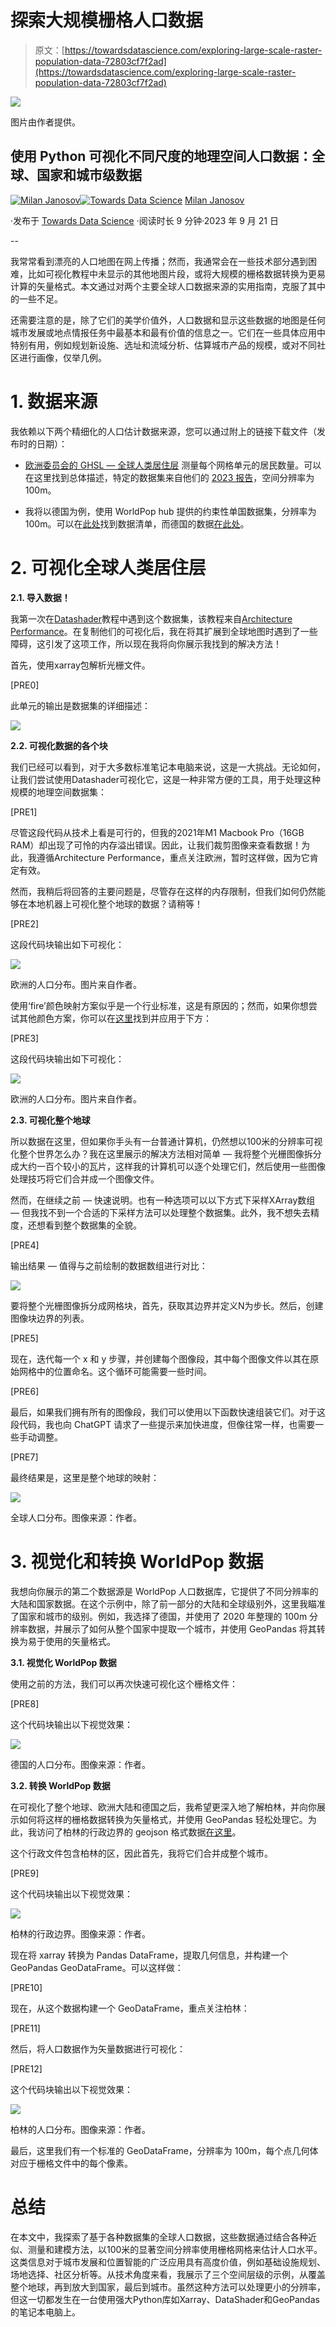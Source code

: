 # 探索大规模栅格人口数据

> 原文：[https://towardsdatascience.com/exploring-large-scale-raster-population-data-72803cf7f2ad](https://towardsdatascience.com/exploring-large-scale-raster-population-data-72803cf7f2ad)

![](../Images/447d132fd00738a285dfd225d655e478.png)

图片由作者提供。

## 使用 Python 可视化不同尺度的地理空间人口数据：全球、国家和城市级数据

[](https://medium.com/@janosovm?source=post_page-----72803cf7f2ad--------------------------------)[![Milan Janosov](../Images/77b62460041f66ec4585a81baef81a03.png)](https://medium.com/@janosovm?source=post_page-----72803cf7f2ad--------------------------------)[](https://towardsdatascience.com/?source=post_page-----72803cf7f2ad--------------------------------)[![Towards Data Science](../Images/a6ff2676ffcc0c7aad8aaf1d79379785.png)](https://towardsdatascience.com/?source=post_page-----72803cf7f2ad--------------------------------) [Milan Janosov](https://medium.com/@janosovm?source=post_page-----72803cf7f2ad--------------------------------)

·发布于 [Towards Data Science](https://towardsdatascience.com/?source=post_page-----72803cf7f2ad--------------------------------) ·阅读时长 9 分钟·2023 年 9 月 21 日

--

我常常看到漂亮的人口地图在网上传播；然而，我通常会在一些技术部分遇到困难，比如可视化教程中未显示的其他地图片段，或将大规模的栅格数据转换为更易计算的矢量格式。本文通过对两个主要全球人口数据来源的实用指南，克服了其中的一些不足。

还需要注意的是，除了它们的美学价值外，人口数据和显示这些数据的地图是任何城市发展或地点情报任务中最基本和最有价值的信息之一。它们在一些具体应用中特别有用，例如规划新设施、选址和流域分析、估算城市产品的规模，或对不同社区进行画像，仅举几例。

# 1\. 数据来源

我依赖以下两个精细化的人口估计数据来源，您可以通过附上的链接下载文件（发布时的日期）：

+   [欧洲委员会的 GHSL — 全球人类居住层](https://ghsl.jrc.ec.europa.eu/ghs_pop2019.php) 测量每个网格单元的居民数量。可以在这里找到总体描述，特定的数据集来自他们的 [2023 报告](https://ghsl.jrc.ec.europa.eu/download.php?ds=pop)，空间分辨率为 100m。

+   我将以德国为例，使用 WorldPop hub 提供的约束性单国数据集，分辨率为 100m。可以在[此处](https://hub.worldpop.org/geodata/listing?id=78)找到数据清单，而德国的数据[在此处](https://hub.worldpop.org/geodata/summary?id=49789)。

# 2\. 可视化全球人类居住层

**2.1\. 导入数据！**

我第一次在[Datashader](/big-data-visualization-using-datashader-in-python-c3fd00b9b6fc)教程中遇到这个数据集，该教程来自[Architecture Performance](https://www.architecture-performance.fr/ap_blog/plotting-population-density-with-datashader/)。在复制他们的可视化后，我在将其扩展到全球地图时遇到了一些障碍，这引发了这项工作，所以现在我将向你展示我找到的解决方法！

首先，使用xarray包解析光栅文件。

[PRE0]

此单元的输出是数据集的详细描述：

![](../Images/f69f95c2b0fc4c48686f2886aa01e043.png)

**2.2\. 可视化数据的各个块**

我们已经可以看到，对于大多数标准笔记本电脑来说，这是一大挑战。无论如何，让我们尝试使用Datashader可视化它，这是一种非常方便的工具，用于处理这种规模的地理空间数据集：

[PRE1]

尽管这段代码从技术上看是可行的，但我的2021年M1 Macbook Pro（16GB RAM）却出现了可怜的内存溢出错误。因此，让我们裁剪图像来查看数据！为此，我遵循Architecture Performance，重点关注欧洲，暂时这样做，因为它肯定有效。

然而，我稍后将回答的主要问题是，尽管存在这样的内存限制，但我们如何仍然能够在本地机器上可视化整个地球的数据？请稍等！

[PRE2]

这段代码块输出如下可视化：

![](../Images/1a8a26e8730664ee10c455aacfac1e34.png)

欧洲的人口分布。图片来自作者。

使用‘fire’颜色映射方案似乎是一个行业标准，这是有原因的；然而，如果你想尝试其他颜色方案，你可以在[这里](https://colorcet.holoviz.org)找到并应用于下方：

[PRE3]

这段代码块输出如下可视化：

![](../Images/eb09c03b1f705e2e6a4ba3db6a34164c.png)

欧洲的人口分布。图片来自作者。

**2.3\. 可视化整个地球**

所以数据在这里，但如果你手头有一台普通计算机，仍然想以100米的分辨率可视化整个世界怎么办？我在这里展示的解决方法相对简单 — 我将整个光栅图像拆分成大约一百个较小的瓦片，这样我的计算机可以逐个处理它们，然后使用一些图像处理技巧将它们合并成一个图像文件。

然而，在继续之前 — 快速说明。也有一种选项可以以下方式下采样XArray数组 — 但我找不到一个合适的下采样方法可以处理整个数据集。此外，我不想失去精度，还想看到整个数据集的全貌。

[PRE4]

输出结果 — 值得与之前绘制的数据数组进行对比：

![](../Images/668929efc38e997f4bcdc636d5c3d16d.png)

要将整个光栅图像拆分成网格块，首先，获取其边界并定义N为步长。然后，创建图像块边界的列表。

[PRE5]

现在，迭代每一个 x 和 y 步骤，并创建每个图像段，其中每个图像文件以其在原始网格中的位置命名。这个循环可能需要一些时间。

[PRE6]

最后，如果我们拥有所有的图像段，我们可以使用以下函数快速组装它们。对于这段代码，我也向 ChatGPT 请求了一些提示来加快进度，但像往常一样，也需要一些手动调整。

[PRE7]

最终结果是，这里是整个地球的映射：

![](../Images/0efb606c1cb483501ce587855c14fa7e.png)

全球人口分布。图像来源：作者。

# 3\. 视觉化和转换 WorldPop 数据

我想向你展示的第二个数据源是 WorldPop 人口数据库，它提供了不同分辨率的大陆和国家数据。在这个示例中，除了前一部分的大陆和全球级别外，这里我瞄准了国家和城市的级别。例如，我选择了德国，并使用了 2020 年整理的 100m 分辨率数据，并展示了如何从整个国家中提取一个城市，并使用 GeoPandas 将其转换为易于使用的矢量格式。

**3.1\. 视觉化 WorldPop 数据**

使用之前的方法，我们可以再次快速可视化这个栅格文件：

[PRE8]

这个代码块输出以下视觉效果：

![](../Images/025026110d70435dc34653a953a2b93a.png)

德国的人口分布。图像来源：作者。

**3.2\. 转换 WorldPop 数据**

在可视化了整个地球、欧洲大陆和德国之后，我希望更深入地了解柏林，并向你展示如何将这样的栅格数据转换为矢量格式，并使用 GeoPandas 轻松处理它。为此，我访问了柏林的行政边界的 geojson 格式数据[在这里](https://maps.princeton.edu/catalog/tufts-berlin-bezirke-boroughs01)。

这个行政文件包含柏林的区，因此首先，我将它们合并成整个城市。

[PRE9]

这个代码块输出以下视觉效果：

![](../Images/23c8a66589a0d8b73224d55ae4cf5336.png)

柏林的行政边界。图像来源：作者。

现在将 xarray 转换为 Pandas DataFrame，提取几何信息，并构建一个 GeoPandas GeoDataFrame。可以这样做：

[PRE10]

现在，从这个数据构建一个 GeoDataFrame，重点关注柏林：

[PRE11]

然后，将人口数据作为矢量数据进行可视化：

[PRE12]

这个代码块输出以下视觉效果：

![](../Images/76d1f00120479f42c10e5111fce1b633.png)

柏林的人口分布。图像来源：作者。

最后，这里我们有一个标准的 GeoDataFrame，分辨率为 100m，每个点几何体对应于栅格文件中的每个像素。

# 总结

在本文中，我探索了基于各种数据集的全球人口数据，这些数据通过结合各种近似、测量和建模方法，以100米的显著空间分辨率使用栅格网格来估计人口水平。这类信息对于城市发展和位置智能的广泛应用具有高度价值，例如基础设施规划、场地选择、社区分析等。从技术角度来看，我展示了三个空间层级的示例，从覆盖整个地球，再到放大到国家，最后到城市。虽然这种方法可以处理更小的分辨率，但这一切都发生在一台使用强大Python库如Xarray、DataShader和GeoPandas的笔记本电脑上。
